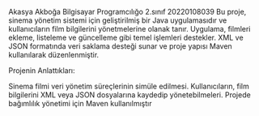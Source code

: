 Akasya Akboğa Bilgisayar Programcılığo 2.sınıf 20220108039 
Bu proje, sinema yönetim sistemi için geliştirilmiş bir Java uygulamasıdır ve kullanıcıların film bilgilerini yönetmelerine olanak tanır. Uygulama, filmleri ekleme, listeleme ve güncelleme gibi temel işlemleri destekler.
XML ve JSON formatında veri saklama desteği sunar ve proje yapısı Maven kullanılarak düzenlenmiştir.

Projenin Anlattıkları:

Sinema filmi veri yönetim süreçlerinin simüle edilmesi. Kullanıcıların, film bilgilerini XML veya JSON dosyalarına kaydedip yönetebilmeleri. Projede bağımlılık yönetimi için Maven kullanılmıştır
